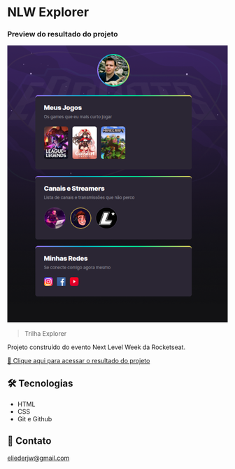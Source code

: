 # NLW Explorer

### Preview do resultado do projeto

![preview](./.github/preview.png)

> Trilha Explorer

Projeto construído do evento Next Level Week da Rocketseat.

[🔗 Clique aqui para acessar o resultado do projeto](https://eliederjw.github.io/NLW_Explorer/)


## 🛠 Tecnologias

- HTML
- CSS
- Git e Github

## 💛 Contato

eliederjw@gmail.com